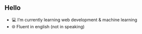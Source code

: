 ## Hello

- 💻 I’m currently learning web development & machine learning
- 🌐 Fluent in english (not in speaking) 
